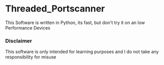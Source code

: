 # Threaded_Portscanner
This Software is written in Python, its fast, but don't try it on an low Performance Devices

### Disclaimer
This software is only intended for learning purposes and I do not take any responsibility for misuse
